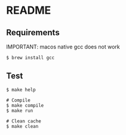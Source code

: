 # README

## Requirements

IMPORTANT: macos native gcc does not work

```
$ brew install gcc
```

## Test

```
$ make help

# Compile
$ make compile
$ make run

# Clean cache
$ make clean
```
